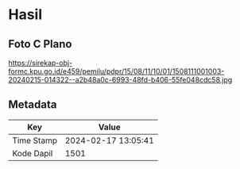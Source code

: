 # Hasil

## Foto C Plano

https://sirekap-obj-formc.kpu.go.id/e459/pemilu/pdpr/15/08/11/10/01/1508111001003-20240215-014322--a2b48a0c-6993-48fd-b406-55fe048cdc58.jpg


## Metadata

| Key        | Value               |
| ---------- | ------------------- |
| Time Stamp | 2024-02-17 13:05:41 |
| Kode Dapil | 1501                |



